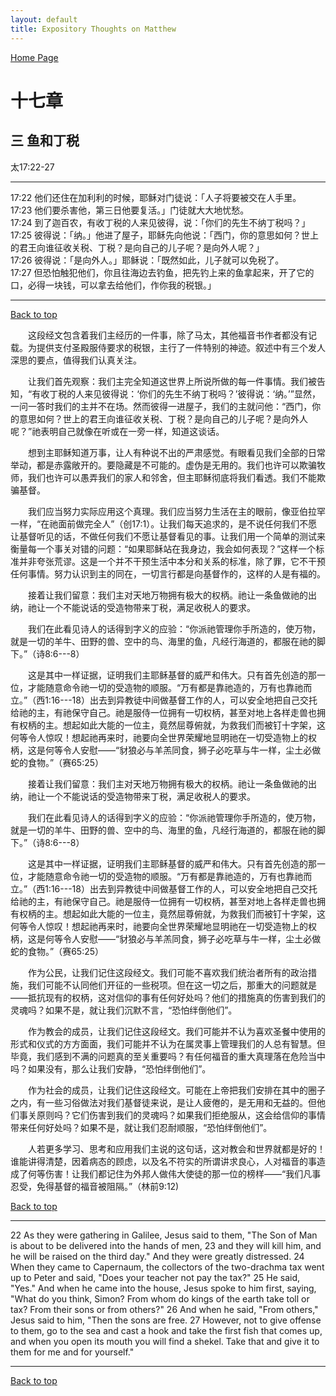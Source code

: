 ```yaml
---
layout: default
title: Expository Thoughts on Matthew
---
```

[ Home Page ]({{site.baseurl}}/index) <br>

<a name="0"></a>
# 十七章

## 三 鱼和丁税

太17:22-27

***

17:22 他们还住在加利利的时候，耶稣对门徒说：「人子将要被交在人手里。<br>
17:23 他们要杀害他，第三日他要复活。」门徒就大大地忧愁。<br>
17:24 到了迦百农，有收丁税的人来见彼得，说：「你们的先生不纳丁税吗？」<br>
17:25 彼得说：「纳。」他进了屋子，耶稣先向他说：「西门，你的意思如何？世上的君王向谁征收关税、丁税？是向自己的儿子呢？是向外人呢？」<br>
17:26 彼得说：「是向外人。」耶稣说：「既然如此，儿子就可以免税了。<br>
17:27 但恐怕触犯他们，你且往海边去钓鱼，把先钓上来的鱼拿起来，开了它的口，必得一块钱，可以拿去给他们，作你我的税银。」<br>

***

[Back to top](#0)

&emsp;&emsp;这段经文包含着我们主经历的一件事，除了马太，其他福音书作者都没有记载。为提供支付圣殿服侍要求的税银，主行了一件特别的神迹。叙述中有三个发人深思的要点，值得我们认真关注。

&emsp;&emsp;让我们首先观察：我们主完全知道这世界上所说所做的每一件事情。我们被告知，“有收丁税的人来见彼得说：‘你们的先生不纳丁税吗？’彼得说：‘纳。’”显然，一问一答时我们的主并不在场。然而彼得一进屋子，我们的主就问他：“西门，你的意思如何？世上的君王向谁征收关税、丁税？是向自己的儿子呢？是向外人呢？”祂表明自己就像在听或在一旁一样，知道这谈话。

&emsp;&emsp;想到主耶稣知道万事，让人有种说不出的严肃感觉。有眼看见我们全部的日常举动，都是赤露敞开的。要隐藏是不可能的。虚伪是无用的。我们也许可以欺骗牧师，我们也许可以愚弄我们的家人和邻舍，但主耶稣彻底将我们看透。我们不能欺骗基督。

&emsp;&emsp;我们应当努力实际应用这个真理。我们应当努力生活在主的眼前，像亚伯拉罕一样，“在祂面前做完全人”（创17:1）。让我们每天追求的，是不说任何我们不愿让基督听见的话，不做任何我们不愿让基督看见的事。让我们用一个简单的测试来衡量每一个事关对错的问题：“如果耶稣站在我身边，我会如何表现？”这样一个标准并非夸张荒谬。这是一个并不干预生活中本分和关系的标准，除了罪，它不干预任何事情。努力认识到主的同在，一切言行都是向基督作的，这样的人是有福的。

&emsp;&emsp;接着让我们留意：我们主对天地万物拥有极大的权柄。祂让一条鱼做祂的出纳，祂让一个不能说话的受造物带来丁税，满足收税人的要求。

&emsp;&emsp;我们在此看见诗人的话得到字义的应验：“你派祂管理你手所造的，使万物，就是一切的羊牛、田野的兽、空中的鸟、海里的鱼，凡经行海道的，都服在祂的脚下。”（诗8:6---8）

&emsp;&emsp;这是其中一样证据，证明我们主耶稣基督的威严和伟大。只有首先创造的那一位，才能随意命令祂一切的受造物的顺服。“万有都是靠祂造的，万有也靠祂而立。”（西1:16---18）出去到异教徒中间做基督工作的人，可以安全地把自己交托给祂的主，有祂保守自己。祂是服侍一位拥有一切权柄，甚至对地上各样走兽也拥有权柄的主。想起如此大能的一位主，竟然屈尊俯就，为救我们而被钉十字架，这何等令人惊叹！想起祂再来时，祂要向全世界荣耀地显明祂在一切受造物上的权柄，这是何等令人安慰——“豺狼必与羊羔同食，狮子必吃草与牛一样，尘土必做蛇的食物。”（赛65:25）

&emsp;&emsp;接着让我们留意：我们主对天地万物拥有极大的权柄。祂让一条鱼做祂的出纳，祂让一个不能说话的受造物带来丁税，满足收税人的要求。

&emsp;&emsp;我们在此看见诗人的话得到字义的应验：“你派祂管理你手所造的，使万物，就是一切的羊牛、田野的兽、空中的鸟、海里的鱼，凡经行海道的，都服在祂的脚下。”（诗8:6---8）

&emsp;&emsp;这是其中一样证据，证明我们主耶稣基督的威严和伟大。只有首先创造的那一位，才能随意命令祂一切的受造物的顺服。“万有都是靠祂造的，万有也靠祂而立。”（西1:16---18）出去到异教徒中间做基督工作的人，可以安全地把自己交托给祂的主，有祂保守自己。祂是服侍一位拥有一切权柄，甚至对地上各样走兽也拥有权柄的主。想起如此大能的一位主，竟然屈尊俯就，为救我们而被钉十字架，这何等令人惊叹！想起祂再来时，祂要向全世界荣耀地显明祂在一切受造物上的权柄，这是何等令人安慰——“豺狼必与羊羔同食，狮子必吃草与牛一样，尘土必做蛇的食物。”（赛65:25）

&emsp;&emsp;作为公民，让我们记住这段经文。我们可能不喜欢我们统治者所有的政治措施，我们可能不认同他们开征的一些税项。但在这一切之后，那重大的问题就是——抵抗现有的权柄，这对信仰的事有任何好处吗？他们的措施真的伤害到我们的灵魂吗？如果不是，就让我们沉默不言，“恐怕绊倒他们”。

&emsp;&emsp;作为教会的成员，让我们记住这段经文。我们可能并不认为喜欢圣餐中使用的形式和仪式的方方面面，我们可能并不认为在属灵事上管理我们的人总有智慧。但毕竟，我们感到不满的问题真的至关重要吗？有任何福音的重大真理落在危险当中吗？如果没有，那么让我们安静，“恐怕绊倒他们”。

&emsp;&emsp;作为社会的成员，让我们记住这段经文。可能在上帝把我们安排在其中的圈子之内，有一些习俗做法对我们基督徒来说，是让人疲倦的，是无用和无益的。但他们事关原则吗？它们伤害到我们的灵魂吗？如果我们拒绝服从，这会给信仰的事情带来任何好处吗？如果不是，就让我们忍耐顺服，“恐怕绊倒他们”。

&emsp;&emsp;人若更多学习、思考和应用我们主说的这句话，这对教会和世界就都是好的！谁能讲得清楚，因着病态的顾虑，以及名不符实的所谓讲求良心，人对福音的事造成了何等伤害！让我们都记住为外邦人做伟大使徒的那一位的榜样——“我们凡事忍受，免得基督的福音被阻隔。”（林前9:12)  

[Back to top](#0)

***

22 As they were gathering in Galilee, Jesus said to them, "The Son of Man is about to be delivered into the hands of men, 23 and they will kill him, and he will be raised on the third day." And they were greatly distressed. 24 When they came to Capernaum, the collectors of the two-drachma tax went up to Peter and said, "Does your teacher not pay the tax?" 25 He said, "Yes." And when he came into the house, Jesus spoke to him first, saying, "What do you think, Simon? From whom do kings of the earth take toll or tax? From their sons or from others?" 26 And when he said, "From others," Jesus said to him, "Then the sons are free. 27 However, not to give offense to them, go to the sea and cast a hook and take the first fish that comes up, and when you open its mouth you will find a shekel. Take that and give it to them for me and for yourself."

***

[Back to top](#0)
